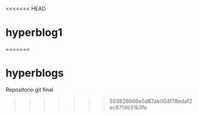 <<<<<<< HEAD
# hyperblog1
=======
# hyperblogs
Repositorio git final
>>>>>>> 503826666e5d87ab004f78edaf2ec8714b51b3fe

